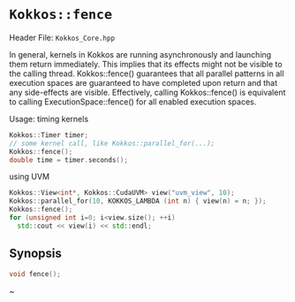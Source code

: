 # `Kokkos::fence`

Header File: `Kokkos_Core.hpp`

In general, kernels in Kokkos are running asynchronously and launching them return immediately.
This implies that its effects might not be visible to the calling thread.
Kokkos::fence() guarantees that all parallel patterns in all execution spaces are guaranteed to have completed upon return
and that any side-effects are visible.
Effectively, calling Kokkos::fence() is equivalent to calling ExecutionSpace::fence() for all enabled execution spaces.

Usage:
timing kernels
```cpp
Kokkos::Timer timer;
// some kernel call, like Kokkos::parallel_for(...);
Kokkos::fence();
double time = timer.seconds();
```
using UVM
```cpp
Kokkos::View<int*, Kokkos::CudaUVM> view("uvm_view", 10);
Kokkos::parallel_for(10, KOKKOS_LAMBDA (int n) { view(n) = n; });
Kokkos::fence();
for (unsigned int i=0; i<view.size(); ++i)
  std::cout << view(i) << std::endl;
```

## Synopsis 

```cpp
void fence();
```
~        
